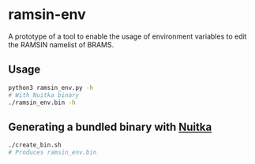 # ramsin-env
A prototype of a tool to enable the usage of environment variables to edit the RAMSIN namelist of BRAMS.

## Usage
```bash
python3 ramsin_env.py -h
# With Nuitka binary
./ramsin_env.bin -h
```

## Generating a bundled binary with [Nuitka](https://nuitka.net/doc/user-manual.html)

```bash
./create_bin.sh
# Produces ramsin_env.bin
```
